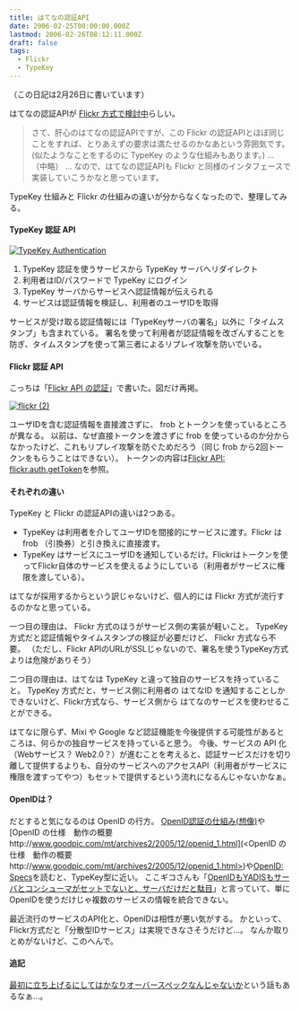 ```yaml
---
title: はてなの認証API
date: 2006-02-25T00:00:00.000Z
lastmod: 2006-02-26T08:12:11.000Z
draft: false
tags:
  - Flickr
  - TypeKey
---
```


（この日記は2月26日に書いています）

はてなの認証APIが [Flickr 方式で検討中](http://d.hatena.ne.jp/naoya/20060226/1140923634)らしい。

> さて、肝心のはてなの認証APIですが、この Flickr の認証APIとほぼ同じことをすれば、とりあえずの要求は満たせるのかなあという雰囲気です。(似たようなことをするのに TypeKey のような仕組みもあります。) … （中略） … なので、はてなの認証APIも Flickr と同様のインタフェースで実装していこうかなと思っています。

TypeKey 仕組みと Flickr の仕組みの違いが分からなくなったので、整理してみる。

#### TypeKey 認証 API

[![TypeKey Authentication](https://farm1.staticflickr.com/41/104538941_3e4d9b3baa.jpg "TypeKey Authentication")](http://www.flickr.com/photos/machu/104538941/)

1. TypeKey 認証を使うサービスから TypeKey サーバへリダイレクト
2. 利用者はID/パスワードで TypeKey にログイン
3. TypeKey サーバからサービスへ認証情報が伝えられる
4. サービスは認証情報を検証し、利用者のユーザIDを取得

サービスが受け取る認証情報には「TypeKeyサーバの署名」以外に「タイムスタンプ」も含まれている。 署名を使って利用者が認証情報を改ざんすることを防ぎ、タイムスタンプを使って第三者によるリプレイ攻撃を防いでいる。

#### Flickr 認証 API

こっちは「[Flickr API の認証](/posts/20051101/p01)」で書いた。図だけ再掲。

[![flickr (2)](https://farm1.staticflickr.com/28/58607434_8217e0adbd.jpg "flickr (2)")](http://www.flickr.com/photos/machu/58607434/)

ユーザIDを含む認証情報を直接渡さずに、 frob とトークンを使っているところが異なる。 以前は、なぜ直接トークンを渡さずに frob を使っているのか分からなかったけど、これもリプレイ攻撃を防ぐためだろう（同じ frob から2回トークンをもらうことはできない）。 トークンの内容は[Flickr API: flickr.auth.getToken](http://flickr.com/services/api/flickr.auth.getToken.html)を参照。

#### それぞれの違い

TypeKey と Flickr の認証APIの違いは2つある。

- TypeKey は利用者を介してユーザIDを間接的にサービスに渡す。Flickr は frob （引換券）と引き換えに直接渡す。
- TypeKey はサービスにユーザIDを通知しているだけ。Flickrはトークンを使ってFlickr自体のサービスを使えるようにしている（利用者がサービスに権限を渡している）。

はてなが採用するからという訳じゃないけど、個人的には Flickr 方式が流行するのかなと思っている。

一つ目の理由は、 Flickr 方式のほうがサービス側の実装が軽いこと。 TypeKey 方式だと認証情報やタイムスタンプの検証が必要だけど、 Flickr 方式なら不要。 （ただし、Flickr APIのURLがSSLじゃないので、署名を使うTypeKey方式よりは危険がありそう）

二つ目の理由は、はてなは TypeKey と違って独自のサービスを持っていること。 TypeKey 方式だと、サービス側に利用者の はてなID を通知することしかできないけど、Flickr方式なら、サービス側から はてなのサービスを使わせることができる。

はてなに限らず、Mixi や Google など認証機能を今後提供する可能性があるところは、何らかの独自サービスを持っていると思う。 今後、サービスの API 化（Webサービス？ Web2.0？）が進むことを考えると、認証サービスだけを切り離して提供するよりも、自分のサービスへのアクセスAPI（利用者がサービスに権限を渡すってやつ）もセットで提供するという流れになるんじゃないかなぁ。

#### OpenIDは？

だとすると気になるのは OpenID の行方。 [OpenID認証の仕組み(想像)](http://sho.tdiary.net/20051020.html#p02)や[OpenID の仕様　動作の概要http://www.goodpic.com/mt/archives2/2005/12/openid_1.html](<OpenID の仕様　動作の概要http://www.goodpic.com/mt/archives2/2005/12/openid_1.html>)や[OpenID: Specs](http://www.openid.net/specs.bml)を読むと、TypeKey型に近い。 ここギコさんも「[OpenIDもYADISもサーバとコンシューマがセットでないと、サーバだけだと駄目](http://kokogiko.net/m/archives/001483.html)」と言っていて、単にOpenIDを使うだけじゃ複数のサービスの情報を統合できない。

最近流行のサービスのAPI化と、OpenIDは相性が悪い気がする。 かといって、Flickr方式だと「分散型IDサービス」は実現できなさそうだけど…。 なんか取りとめがないけど、このへんで。

#### 追記

[最初に立ち上げるにしてはかなりオーバースペックなんじゃないか](http://d.hatena.ne.jp/naoya/20060226/1140923634#c1140936985)という話もあるなぁ…。
